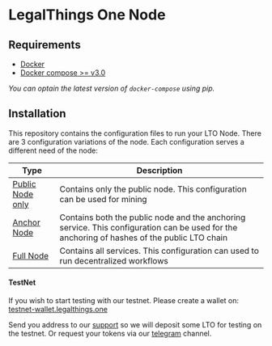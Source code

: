 LegalThings One Node
===

Requirements
---

- [Docker](https://www.docker.com/)
- [Docker compose >= v3.0](https://docs.docker.com/compose/)

_You can optain the latest version of `docker-compose` using pip._


Installation
------------
This repository contains the configuration files to run your LTO Node. There are 3 configuration variations of the node.
Each configuration serves a different need of the node:

|Type                               |Description|
|-----------------------------------|-----------|
|[Public Node only](public-node)    | Contains only the public node. This configuration can be used for mining |
|[Anchor Node](anchor-node)         | Contains both the public node and the anchoring service. This configuration can be used for the anchoring of hashes of the public LTO chain |
|[Full Node](full-node)             | Contains all services. This configuration can used to run decentralized workflows |

 #### TestNet
 If you wish to start testing with our testnet. Please create a wallet on: [testnet-wallet.legalthings.one](https://testnet-wallet.legalthings.one)
 
 Send you address to our [support](mailto:support@legalthings.io) so we will deposit some LTO for testing on the testnet. Or request your tokens via our [telegram](https://t.me/joinchat/AJWQTUDKtDlsuGHVFb40eQ) channel.